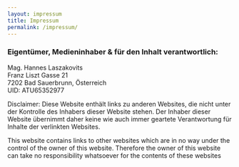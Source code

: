 ```yaml
---
layout: impressum
title: Impressum
permalink: /impressum/
---
```


### Eigentümer,  Medieninhaber & für den Inhalt verantwortlich:

Mag. Hannes Laszakovits   
Franz Liszt Gasse 21  
7202 Bad Sauerbrunn, Österreich  
UID: ATU65352977

Disclaimer: Diese Website enthält links zu anderen Websites, die nicht unter der Kontrolle des Inhabers dieser Website stehen. Der Inhaber dieser Website übernimmt daher keine wie auch immer geartete Verantwortung für Inhalte der verlinkten Websites.

This website contains links to other websites which are in no way under the control of the owner of this website. Therefore the owner of this website can take no responsibility whatsoever for the contents of these websites
